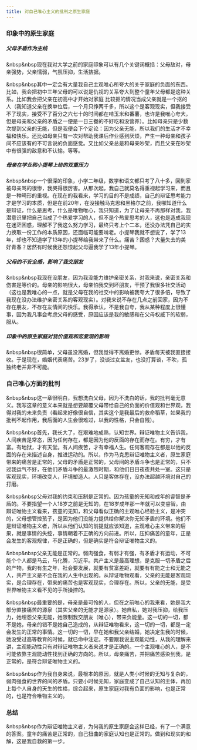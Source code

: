 ```yaml
---
title: 对自己唯心主义的批判之原生家庭
---
```


### 印象中的原生家庭

##### 父母矛盾作为主线

&nbsp&nbsp现在我对大学之前的家庭印象可以有几个关键词概括：父母敌对，母亲强势，父亲懦弱，气氛压抑，生活拮据。

&nbsp&nbsp其中一定会有大量我自己主观唯心所夸大的关于家庭的负面的东西。比如，我会把初中三年父母的可以说是仇视的关系夸大到整个童年父母都是这种关系。比如我会把父亲在初高中才开始对家庭
比较抠的情况当成父亲就是一个抠的人（我知道父亲在换单位后，一个月只挣两千多，所以这个是客观现实，但我接受不了现实，接受不了百分之六七十的时间都在啃玉米和番薯，也许是我唯心夸大，但是母亲和父亲的矛盾之一便是一日三餐的不好吃和没营养）。比如母亲只是少数次提到父亲的无能，但是我便会下个定论：因为父亲无能，所以我们的生活才不幸福和快乐。还比如母亲只有一次对帮助我课后作业感到厌烦，产生一种母亲和孩子间不应该有的不可言说的负面感觉。又比如父亲总是和母亲吵架，而且父亲在吵架中有很强的敌意和不认输。等等。

##### 母亲在学业和小提琴上给的双重压力

&nbsp&nbsp一个很深的印象，小学二年级，数学和语文都只考了八十多，回到家被母亲骂的很惨，我哭得很厉害。从那次起，我自己就莫名得重视起学习来，而且是一种畸形的重视。在现在的我看来，学习的目的不是成绩，自己的辩证思考能力才是学习的本质，但是在前20年，在没接触马克思和黑格尔之前，我哪知道什么是辩证，什么是思考，什么是唯物唯心，我只知道，为了让母亲不再那样对我，我潜意识里把自己当成了个热爱学习的人，但不是个热爱思考的人，这也是造成我现在迷茫困惑，理解不了我这么努力学习，最终只考上个二本，还没办法凭自己的实力换取一份工作的本质原因，还面临可能要啃老。小提琴我就不想说了，学了13年，却也不知道学了13年的小提琴给我带来了什么。痛苦？困惑？大量失去的美好青春？居然有时候我还怨恨起父母逼我学了13年小提琴。

##### 父母的不安全感，影响了我交朋友

&nbsp&nbsp我现在没朋友，因为我没能力维护亲密关系，对我来说，亲密关系和伤害是等价的。母亲的影响很大，母亲怕我交到坏朋友，干预了我很多社交活动（这也是我唯心的一点，就是父母在我的社交中的影响被我夸大了很多倍，导致了我现在没办法维护亲密关系的客观现实）。对我来说不存在几点之前回家，因为不存在朋友，不存在友情间的快乐。我得承认，不是我自夸，我从某种程度上很懂事，因为我凡事会考虑父母的感受，原因应该是我的敏感和在父母权威下的软弱，服从。

##### 印象中的原生家庭对我价值观和恋爱观的影响

&nbsp&nbsp很简单，父母虽没离婚，但我觉得不离婚更惨。矛盾每天被我直接接收。于是现在，婚姻代表痛苦。23岁了，没谈过女盆友，也没打算谈，不吹，孤独终老并非不可能。

### 自己唯心方面的批判

&nbsp&nbsp这一章很明白，我想洗白父母，因为不洗白的话，我的批判毫无意义。我写这章的意义本来就是想要颠覆父母带给自己的负面的价值观和世界观，我得对我的未来负责（看起来好像很自信，其实这个是我最后的救命稻草，如果我的批判不起作用，我后面的人生会很难过，以我的性格，只会自残）。

&nbsp&nbsp首先，我长大了，在艰难地成熟，认知世界。辩证唯物主义告诉我，人间疾苦是常态，因为任何存在，都是因为他的反面的存在而存在。有穷，才有富。有地狱，才有天堂。有人间疾苦，才有幸福人生。任何客观存在都是以他的反面的存在来描述自身，推进运动的。所以，作为马克思辩证唯物主义者，原生家庭带来的痛苦是正常的，父母的矛盾是正常的，父母间的矛盾斗争也是正常的，只不过我运气不好，在他们矛盾斗争的最激烈时期，和他们日日夜夜共处一室。这只是客观现实，环境改变人，环境塑造人。人只是客体存在，没办法超越环境对自己的打磨。

&nbsp&nbsp父母对我的约束和压制是正常的。因为孩童的无知和成年的睿智是矛盾的。不要指望一个人18岁之前是无知的，在18岁成年那一年就可以变睿智。由辩证唯物主义看来，孩童的无知，和父母看似正确的主观唯心经验主义，是冲突的，父母想管控孩子，是因为他们没能力提供给你解决你无知矛盾的环境。他们不是辩证唯物主义者，所以从他们认知的前提就应该知道，主观唯心主义带来的后果，就是事情的失控，事情朝着不正确的方向前进。所以，压抑痛苦的童年，正是会发生的客观规律，不是正确的，但是确实是符合辩证唯物主义的。

&nbsp&nbsp父亲无能是正常的。弱肉强食，有弱才有强，有矛盾才有运动，不可能个个人都是马云，马化腾，习近平。共产主义是最高理想，是克服一切矛盾之后的产物，我的有生之年，社会要发展，就要有贫富差距，就要有有能之士和无能之人，共产主义是不会在我的人生中出现的。从辩证唯物观看，父亲的无能是客观现实，是合理存在，带来的痛苦也是客观现实，合理存在。所以，父亲的无能，是受世界唯物主义看不见的手所操控的。

&nbsp&nbsp最重要的是，母亲是最可怜的人，但在之前唯心的我来看，她是我大部分直接痛苦的源泉（其实父亲的无能才是源泉）。她自私，她对我压抑，给我压力，她埋怨父亲无能，她限制我交朋友（唯心），带来负能量。这一切的一切，都不是她，母亲的错不是她自己造成的，从辩证唯物看来，这一切的一切，都是一定会发生的正常的事情。这一切的一切，早在她和我父亲结婚，她决定生我的时候，她没受过高等教育的时候，就已命中注定。不要跟我说主观能动性，从我的理解来讲，主观能动性只有对辩证唯物主义者来说才是正确的。一个主观唯心的人，是不可能依靠主观能动性找到正确的方向的。所以，母亲痛苦，并把痛苦感染到我，是正常的，是符合辩证唯物主义的。

&nbsp&nbsp作为我自身来说，最根本的原因，就是人类小时候的无知与复杂的，弱肉强食的世界的间的矛盾。只要小时候无知，家庭变成了自己认知的主体，再加上每个人自身的天生的性格，综合起来，原生家庭对我有负面的影响，也是正常的，也是符合唯物主义的。

### 总结

&nbsp&nbsp作为辩证唯物主义者，为何我的原生家庭会这样已经，有了一个满意的答案。童年的痛苦是正常的，自己扭曲的家庭认知也是正常的。做到和现实的和解，这是我自救的第一步。